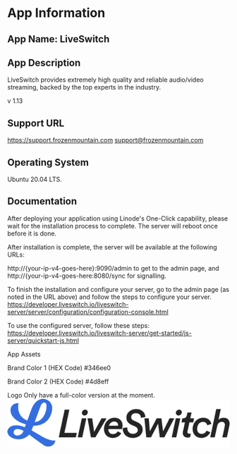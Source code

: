 # App Information
## App Name: LiveSwitch

## App Description
LiveSwitch provides extremely high quality and reliable audio/video streaming, backed by the top experts in the industry.

v 1.13

## Support URL
https://support.frozenmountain.com
support@frozenmountain.com

## Operating System
Ubuntu 20.04 LTS.

## Documentation
After deploying your application using Linode's One-Click capability, please wait for the installation process to complete. The server will reboot once before it is done.

After installation is complete, the server will be available at the following URLs:

http://{your-ip-v4-goes-here}:9090/admin to get to the admin page, and http://{your-ip-v4-goes-here:8080/sync for signalling. 

To finish the installation and configure your server, go to the admin page (as noted in the URL above) and follow the steps to configure your server.
https://developer.liveswitch.io/liveswitch-server/server/configuration/configuration-console.html

To use the configured server, follow these steps:
https://developer.liveswitch.io/liveswitch-server/get-started/js-server/quickstart-js.html

App Assets

Brand Color 1 (HEX Code)
#346ee0

Brand Color 2 (HEX Code)
#4d8eff

Logo
Only have a full-color version at the moment.
![LiveSwitch](ls-global-logo-2.svg)